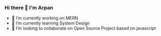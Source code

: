 ### Hi there 👋 I'm Arpan


- 🔭 I’m currently working on MERN 
- 🌱 I’m currently learning System Design
- 👯 I’m looking to collaborate on Open Source Project based on javascript


